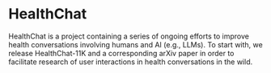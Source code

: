 # HealthChat
HealthChat is a project containing a series of ongoing efforts to improve health conversations involving humans and AI (e.g., LLMs). To start with, we release HealthChat-11K and a corresponding arXiv paper in order to facilitate research of user interactions in health conversations in the wild.
